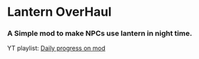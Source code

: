 # Lantern OverHaul
### A Simple mod to make NPCs use lantern in night time.
YT playlist: [Daily progress on mod](https://www.youtube.com/watch?v=D-lLdU0fwME&list=PLnhabGK5dasMxRhXzg7yk6kipEBdSfGhG)

